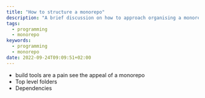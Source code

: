 ```yaml
---
title: "How to structure a monorepo"
description: "A brief discussion on how to approach organising a monorepo"
tags:
  - programming
  - monorepo
keywords:
  - programming
  - monorepo
date: 2022-09-24T09:09:51+02:00
---
```


- build tools are a pain see the appeal of a monorepo
- Top level folders
- Dependencies
